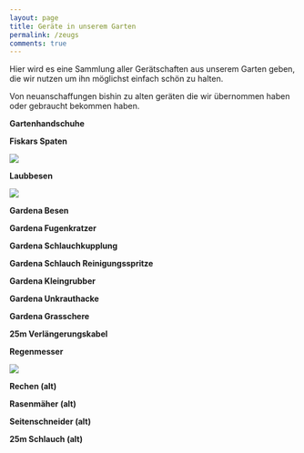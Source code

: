 ```yaml
---
layout: page
title: Geräte in unserem Garten
permalink: /zeugs
comments: true
---
```


<div class="row justify-content-between">
<div class="col-md-8 pr-5">

<p>Hier wird es eine Sammlung aller Gerätschaften aus unserem Garten geben, die wir nutzen um ihn möglichst einfach schön zu halten.</p>

<p>Von neuanschaffungen bishin zu alten geräten die wir übernommen haben oder gebraucht bekommen haben.</p>

<p><strong>Gartenhandschuhe</strong></p>
<p><strong>Fiskars Spaten</strong></p>
<img src="{{ site.baseurl }}/assets/images/zeugs/spaten.JPEG">
<p><strong>Laubbesen</strong></p>
<img src="{{ site.baseurl }}/assets/images/zeugs/laubbesen.JPEG">
<p><strong>Gardena Besen</strong></p>
<p><strong>Gardena Fugenkratzer</strong></p>
<p><strong>Gardena Schlauchkupplung</strong></p>
<p><strong>Gardena Schlauch Reinigungsspritze</strong></p>
<p><strong>Gardena Kleingrubber</strong></p>
<p><strong>Gardena Unkrauthacke</strong></p>
<p><strong>Gardena Grasschere</strong></p>
<p><strong>25m Verlängerungskabel</strong></p>
<p><strong>Regenmesser</strong></p>
<img src="{{ site.baseurl }}/assets/images/zeugs/regenmesser.JPEG">

<p><strong>Rechen (alt)</strong></p>
<p><strong>Rasenmäher (alt)</strong></p>
<p><strong>Seitenschneider (alt)</strong></p>
<p><strong>25m Schlauch (alt)</strong></p>

</div>
</div>